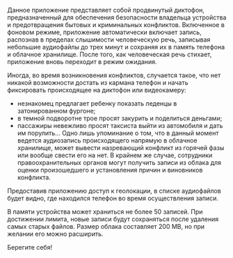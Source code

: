 Данное приложение представляет собой продвинутый диктофон, предназначенный для обеспечения безопасности владельца устройства и предотвращения бытовых и криминальных конфликтов. Включенное в фоновом режиме, приложение автоматически включает запись, распознав в пределах слышимости человеческую речь, записывая небольшие аудиофайлы до трех минут и сохраняя их в память телефона и облачное хранилище. После того, как человеческая речь стихает, приложение вновь переходит в режим ожидания.

Иногда, во время возникновения конфликтов, случается такое, что нет никакой возможности достать из кармана телефон и начать фиксировать происходящее на диктофон или видеокамеру:
- незнакомец предлагает ребенку показать леденцы в затонированном фургоне;
- в темной подворотне трое просят закурить и поделиться деньгами;
- пассажиры невежливо просят таксиста выйти из автомобиля и дать им порулить...
Одно лишь упоминание о том, что в данный момент ведется аудиозапись происходящего напрямую в облачное хранилище, может вывести назревающий конфликт из горячей фазы или вообще свести его на нет.
В крайнем же случае, сотрудники правоохранительных органов могут получить записи из облака для оценки произошедшего и установления причин и виновников конфликта.

Предоставив приложению доступ к геолокации, в списке аудиофайлов будет видно, где находился телефон во время осуществления записи.

В памяти устройства может храниться не более 50 записей. При достижении лимита, новые записи будут сохраняться после удаления самых старых файлов.
Размер облака составляет 200 MB, но при желании его можно расширить.

Берегите себя!
